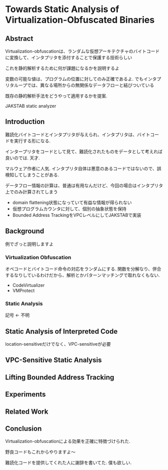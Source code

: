 # Towards Static Analysis of Virtualization-Obfuscated Binaries

## Abstract

Virtualization-obfuscationは、ランダムな仮想アーキテクチャのバイトコードに変換して、インタプリタを添付することで保護する技術らしい

これを静的解析するために何が課題になるかを説明するよ

変数の可能な値は、プログラムの位置に対してのみ正確であるよ.
でもインタプリタループでは、異なる場所からの無関係なデータフローと結びついている

既存の静的解析手法をどうやって適用するかを提案.

JAKSTAB static analyzer


## Introduction

難読化バイトコードとインタプリタが与えられ、インタプリタは、バイトコードを実行する形になる.

インタープリタをコードとして見て、難読化されたものをデータとして考えれば良いのでは. 天才.

マルウェア作者に人気.
インタプリタ自体は悪意のあるコードではないので、誤検知してしまうことがある.

データフロー情報の計算は、普通は有用なんだけど、今回の場合はインタプリタ上でのみ計算されてしまう


- domain flattening状態になっていて有益な情報が得られない
- 仮想プログラムカウンタに対して、個別の抽象状態を保持
- Bounded Address TrackingをVPCレベルにしてJAKSTABで実装

## Background

例でざっと説明しますよ

### Virtualization Obfuscation

オペコードとバイトコード命令の対応をランダムにする.
関数を分解なり、併合するなりしているわけだから、解析とかパターンマッチングで取れなくもない.

- CodeVirtualizer
- VMProtect

### Static Analysis

記号 <- 不明

## Static Analysis of Interpreted Code

location-sensitiveだけでなく、VPC-sensitiveが必要

## VPC-Sensitive Static Analysis



## Lifting Bounded Address Tracking

## Experiments

## Related Work

## Conclusion

Virtualization-obfuscationによる効果を正確に特徴づけられた.

野良コードもこれからやりますよ〜

難読化コードを提供してくれた人に謝辞を書いてた.
僕も欲しい.
